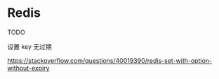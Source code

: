 # Redis

TODO

设置 key 无过期

https://stackoverflow.com/questions/40019390/redis-set-with-option-without-expiry
